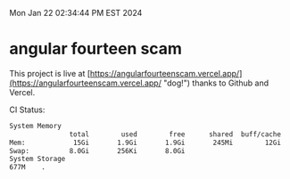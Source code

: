 Mon Jan 22 02:34:44 PM EST 2024

# angular fourteen scam


This project is live at [https://angularfourteenscam.vercel.app/](https://angularfourteenscam.vercel.app/ "dog!") thanks to Github and Vercel.

CI Status: 

```bash
System Memory
               total        used        free      shared  buff/cache   available
Mem:            15Gi       1.9Gi       1.9Gi       245Mi        12Gi        13Gi
Swap:          8.0Gi       256Ki       8.0Gi
System Storage
677M	.
```

